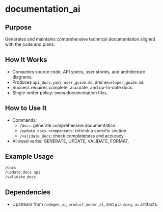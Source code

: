 # documentation_ai

## Purpose
Generates and maintains comprehensive technical documentation aligned with the code and plans.

## How It Works
- Consumes source code, API specs, user stories, and architecture diagrams.
- Produces `api_docs.yaml`, `user_guide.md`, and `developer_guide.md`.
- Success requires complete, accurate, and up-to-date docs.
- Single-writer policy: owns documentation files.

## How to Use It
- Commands:
  - `/docs`: generate comprehensive documentation
  - `/update_docs <component>`: refresh a specific section
  - `/validate_docs`: check completeness and accuracy
- Allowed verbs: GENERATE, UPDATE, VALIDATE, FORMAT.

## Example Usage
```bash
/docs
/update_docs api
/validate_docs
```

## Dependencies
- Upstream from `codegen_ai`, `product_owner_ai`, and `planning_ai` artifacts.